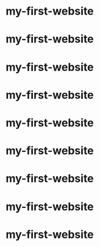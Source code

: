 # my-first-website
# my-first-website
# my-first-website
# my-first-website
# my-first-website
# my-first-website
# my-first-website
# my-first-website
# my-first-website
